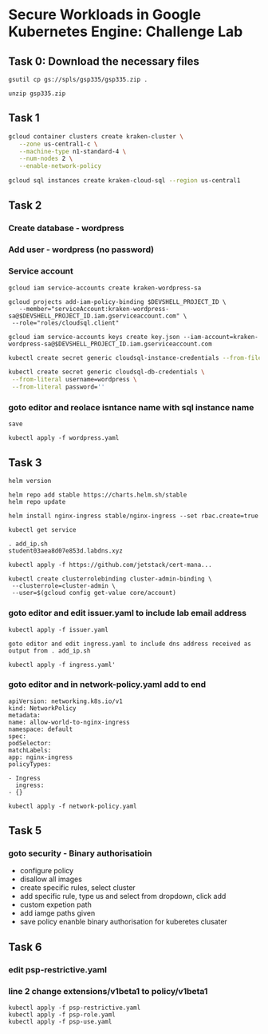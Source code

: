 # Secure Workloads in Google Kubernetes Engine: Challenge Lab

## Task 0: Download the necessary files

```
gsutil cp gs://spls/gsp335/gsp335.zip .
```

```
unzip gsp335.zip
```

## Task 1

```bash
gcloud container clusters create kraken-cluster \
   --zone us-central1-c \
   --machine-type n1-standard-4 \
   --num-nodes 2 \
   --enable-network-policy
```

```bash
gcloud sql instances create kraken-cloud-sql --region us-central1
```

## Task 2

### Create database - wordpress

### Add user - wordpress (no password)

### Service account

```
gcloud iam service-accounts create kraken-wordpress-sa
```

```
gcloud projects add-iam-policy-binding $DEVSHELL_PROJECT_ID \
   --member="serviceAccount:kraken-wordpress-sa@$DEVSHELL_PROJECT_ID.iam.gserviceaccount.com" \
 --role="roles/cloudsql.client"
```

```
gcloud iam service-accounts keys create key.json --iam-account=kraken-wordpress-sa@$DEVSHELL_PROJECT_ID.iam.gserviceaccount.com
```

```bash
kubectl create secret generic cloudsql-instance-credentials --from-file key.json
```

```bash
kubectl create secret generic cloudsql-db-credentials \
 --from-literal username=wordpress \
 --from-literal password=''
```

### goto editor and reolace isntance name with sql instance name

`save`

```
kubectl apply -f wordpress.yaml
```

## Task 3

```
helm version
```

```
helm repo add stable https://charts.helm.sh/stable
helm repo update
```

```
helm install nginx-ingress stable/nginx-ingress --set rbac.create=true
```

```
kubectl get service
```

```
. add_ip.sh
student03aea8d07e853d.labdns.xyz
```

```
kubectl apply -f https://github.com/jetstack/cert-mana...
```

```
kubectl create clusterrolebinding cluster-admin-binding \
 --clusterrole=cluster-admin \
 --user=$(gcloud config get-value core/account)
```

### goto editor and edit issuer.yaml to include lab email address

```
kubectl apply -f issuer.yaml
```

```
goto editor and edit ingress.yaml to include dns address received as output from . add_ip.sh
```

```
kubectl apply -f ingress.yaml'
```

### goto editor and in network-policy.yaml add to end

```
apiVersion: networking.k8s.io/v1
kind: NetworkPolicy
metadata:
name: allow-world-to-nginx-ingress
namespace: default
spec:
podSelector:
matchLabels:
app: nginx-ingress
policyTypes:

- Ingress
  ingress:
- {}
```

```
kubectl apply -f network-policy.yaml
```

## Task 5

### goto security - Binary authorisatioin

- configure policy
- disallow all images
- create specific rules, select cluster
- add specific rule, type us and select from dropdown, click add
- custom expetion path
- add iamge paths given
- save policy
  enanble binary authorisation for kuberetes clusater

## Task 6

### edit psp-restrictive.yaml

### line 2 change extensions/v1beta1 to policy/v1beta1

```
kubectl apply -f psp-restrictive.yaml
kubectl apply -f psp-role.yaml
kubectl apply -f psp-use.yaml
```
